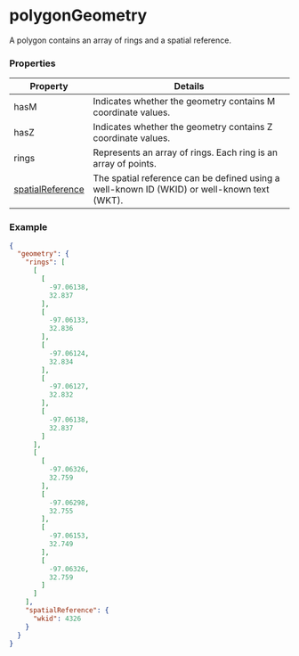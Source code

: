 # polygonGeometry

A polygon contains an array of rings and a spatial reference.

### Properties

| Property | Details
| --- | ---
| hasM | Indicates whether the geometry contains M coordinate values.
| hasZ | Indicates whether the geometry contains Z coordinate values.
| rings | Represents an array of rings. Each ring is an array of points.
| [spatialReference](spatialReference.md) | The spatial reference can be defined using a well-known ID (WKID) or well-known text (WKT).


### Example

```json
{
  "geometry": {
    "rings": [
      [
        [
          -97.06138,
          32.837
        ],
        [
          -97.06133,
          32.836
        ],
        [
          -97.06124,
          32.834
        ],
        [
          -97.06127,
          32.832
        ],
        [
          -97.06138,
          32.837
        ]
      ],
      [
        [
          -97.06326,
          32.759
        ],
        [
          -97.06298,
          32.755
        ],
        [
          -97.06153,
          32.749
        ],
        [
          -97.06326,
          32.759
        ]
      ]
    ],
    "spatialReference": {
      "wkid": 4326
    }
  }
}
```

